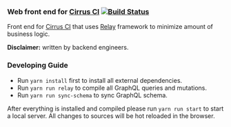 ### Web front end for [Cirrus CI](https://cirrus-ci.com/) [![Build Status](https://api.cirrus-ci.com/github/cirruslabs/cirrus-ci-web.svg)](https://cirrus-ci.com/github/cirruslabs/cirrus-ci-web)

Front end for [Cirrus CI](https://cirrus-ci.com/) that uses [Relay](https://github.com/facebook/relay) framework
to minimize amount of business logic.

**Disclaimer:** written by backend engineers.

### Developing Guide

* Run `yarn install` first to install all external dependencies. 
* Run `yarn run relay` to compile all GraphQL queries and mutations.
* Run `yarn run sync-schema` to sync GraphQL schema.

After everything is installed and compiled please run `yarn run start` to start a local server. All changes to sources will be hot reloaded in the browser.

